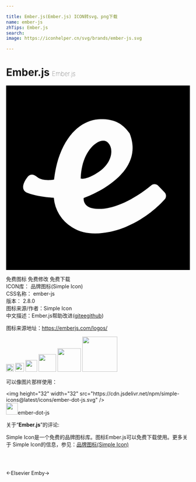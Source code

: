 ```yaml
---

title: Ember.js(Ember.js) ICON转svg、png下载
name: ember-js
zhTips: Ember.js
search: 
image: https://iconhelper.cn/svg/brands/ember-js.svg

---
```


# Ember.js  <small style="font-size: 60%;font-weight: 100">Ember.js</small>

<div id="svg" class="svg-wrap">
<svg role="img" xmlns="http://www.w3.org/2000/svg" viewBox="0 0 24 24"><title>Ember.js icon</title><path d="M0 0v24h24V0H0zm12.29 4.38c1.66-.03 2.83.42 3.84 1.85 2.25 5.58-6 8.4-6 8.4s-.23 1.48 2.02 1.42c2.78 0 5.7-2.15 6.81-3.06a.66.66 0 01.9.05l.84.87a.66.66 0 01.01.9c-.72.8-2.42 2.46-4.97 3.53 0 0-4.26 1.97-7.13.1a4.95 4.95 0 01-2.38-3.83s-2.08-.11-3.42-.63c-1.33-.52.01-2.1.01-2.1s.42-.65 1.2 0 2.24.36 2.24.36c.13-1.03.35-2.38.98-3.81 1.34-3 3.38-4.01 5.05-4.05zm.33 2.8c-1.1.07-2.8 1.78-2.88 4.93 0 0 .75.23 2.41-.91 1.67-1.14 2-2.97 1.11-3.81a.82.82 0 00-.64-.21Z"/></svg>
</div>
<detail full-name='ember-js'></detail>

<div class="detail-page">
<p>
<span><span class="badge-success badge">免费图标</span> <span class="badge-success badge">免费修改</span>  <span class="badge-success badge">免费下载</span> </span>
<br/>
<span>
ICON库：
<span class="badge-secondary badge">品牌图标(Simple Icon)</span> 
</span>
<br/>
<span>
CSS名称：
<span class="badge-secondary badge">ember-js</span> 
</span>

<br/>
<span>
版本：
<span class="badge-secondary badge">2.8.0</span> 
</span>
<br/>
<span>图标来源/作者：<span class="badge-light badge">Simple Icon</span></span> 
<br/>
<span class="zh-detail">中文描述：<span class="badge-primary badge">Ember.js</span><span class="help-link"><span>帮助改进</span>(<a href="https://gitee.com/liuwave/icon-helper/edit/master/json/brands/ember-js.json" target="_blank" rel="noopener noreferrer">gitee</a><a href="https://github.com/liuwave/icon-helper/edit/master/json/brands/ember-js.json" target="_blank" rel="noopener noreferrer">github</a></span>)</span><br/>
</p>
</div><div class="description description alert alert-light"><p>图标来源地址：<a href="https://emberjs.com/logos/" target="_blank" rel="noopener noreferrer">https://emberjs.com/logos/</a></p></div>
<div class="alert alert-dark">
<img height="21" width="21" src="https://cdn.jsdelivr.net/npm/simple-icons@latest/icons/ember-dot-js.svg" />
<img height="24" width="24" src="https://cdn.jsdelivr.net/npm/simple-icons@latest/icons/ember-dot-js.svg" />
<img height="32" width="32" src="https://cdn.jsdelivr.net/npm/simple-icons@latest/icons/ember-dot-js.svg" />
<img height="48" width="48" src="https://cdn.jsdelivr.net/npm/simple-icons@latest/icons/ember-dot-js.svg" />
<img height="64" width="64" src="https://cdn.jsdelivr.net/npm/simple-icons@latest/icons/ember-dot-js.svg" />
<img height="96" width="96" src="https://cdn.jsdelivr.net/npm/simple-icons@latest/icons/ember-dot-js.svg" />

</div>
<div>
  <p>可以像图片那样使用：    
  </p>
  <div class="alert alert-primary" style="font-size: 14px">
    &lt;img height="32" width="32" src="https://cdn.jsdelivr.net/npm/simple-icons@latest/icons/ember-dot-js.svg" /&gt;
    <copy-btn content='<img height="32" width="32" src="https://cdn.jsdelivr.net/npm/simple-icons@latest/icons/ember-dot-js.svg" />'></copy-btn>
  </div>
  <div class="alert alert-secondary">
    <img height="32" width="32" src="https://cdn.jsdelivr.net/npm/simple-icons@latest/icons/ember-dot-js.svg" />ember-dot-js
    <copy-btn content="ember-dot-js" btn-title="复制图标名称"></copy-btn>
  </div>
</div>
<div class="icon-detail__container">
<p>关于“<b>Ember.js</b>”的评论:</p>
</div>
<Vssue title="关于“Ember.js”的评论" />
<div><p>Simple Icon是一个免费的品牌图标库。图标Ember.js可以免费下载使用。更多关于  Simple Icon的信息，参见：<a target="_blank" href="https://iconhelper.cn/brands.html">品牌图标(Simple Icon)</a>
</p></div>


<div style="padding:2rem 0 " class="page-nav"><p class="inner"><span class="prev">←<router-link to="/icon/elsevier.html">Elsevier</router-link></span> <span class="next"><router-link to="/icon/emby.html">Emby</router-link>→</span></p></div>
